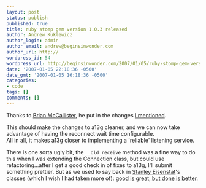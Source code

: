 ```yaml
---
layout: post
status: publish
published: true
title: ruby stomp gem version 1.0.3 released
author: Andrew Kuklewicz
author_login: admin
author_email: andrew@beginsinwonder.com
author_url: http://
wordpress_id: 54
wordpress_url: http://beginsinwonder.com/2007/01/05/ruby-stomp-gem-version-103-released/
date: '2007-01-05 22:18:36 -0500'
date_gmt: '2007-01-05 16:18:36 -0500'
categories:
- code
tags: []
comments: []
---
```

<p>Thanks to <a href="http://kasparov.skife.org/blog/">Brian McCallister</a>, he put in the changes <a href="http://www.nabble.com/Re%3A-stomp.rb-changes-please--tf2922761.html">I mentioned</a>.</p>
<p>This should make the changes to a13g cleaner, and we can now take advantage of having the reconnect wait time configurable.<br />
All in all, it makes a13g closer to implementing a 'reliable' listening service.</p>
<p>There is one sorta ugly bit, the <code>__old_receive</code> method was a fine way to do this when I was extending the Connection class, but could use refactoring...after I get a good check in of fixes to a13g, I'll submit something prettier.  But as we used to say back in <a href="http://www.cs.yale.edu/people/eisenstat.html">Stanley Eisenstat</a>'s classes (which I wish I had taken more of): <a href="http://www.joelonsoftware.com/articles/HighNotes.html">good is great, but done is better</a>.<!--bc0897c6c021adc82d228b2cfbeeaaf4--><!--6a17968c0ce41bd53f792a7ba7e27e44--></p>
